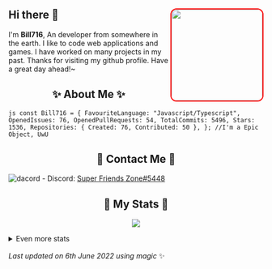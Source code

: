 ## Hi there 👋 <img align="right" style="border: 2px solid red; border-radius: 12px;" src="https://media.discordapp.net/attachments/836279726003322991/870031250516217866/abdala.png?width=712&height=702" width="180" />
I'm **Bill716**, An developer from somewhere in the earth. I like to code web applications and games. I have worked on many projects in my past. Thanks for visiting my github profile. Have a great day ahead!~

<h2 align="center">✨ About Me ✨</h2>

```js const Bill716 = { FavouriteLanguage: "Javascript/Typescript", OpenedIssues: 76, OpenedPullRequests: 54, TotalCommits: 5496, Stars: 1536, Repositories: { Created: 76, Contributed: 50 }, }; //I'm a Epic Object, UwU ```

<h2 align="center">💬 Contact Me 💬</h2>

![dacord](https://discord.c99.nl/widget/theme-4/640512148786642947.png) - Discord: [Super Friends Zone#5448](https://discordapp.com/users/640512148786642947)

<h2 align="center">🚀 My Stats 🚀</h2>
<p align="center">
    <img src="https://github-readme-streak-stats.herokuapp.com/?user=SudhanPlayz&theme=tokyonight" />
</p>
<details>
    <summary>
        Even more stats
    </summary>
    <br />
    <p align="center">
        <img src="https://github-profile-trophy.vercel.app/?username=SudhanPlayz&theme=dracula" />
    </p>
    <p align="center">
        <img src="https://cdn.discordapp.com/attachments/884455290316136539/937609476968697936/Screenshot_2022-01-23_22.34.39.png" />
    </p>
    <p align="center">
        <img src="https://github-readme-stats.vercel.app/api/top-langs/?username=stuyy&layout=compact&theme=dark" />
    </p>
</details>

<br />
<!-- Last updated on Sat Jan 22 2022 18:16:37 GMT+0000 (Coordinated Universal Time) ;-;-->
<i>Last updated on 6th June 2022 using magic</i> ✨
